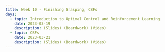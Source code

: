 ```yaml
---
title: Week 10 - Finishing Grasping, CBFs
days:
  - topic: Introduction to Optimal Control and Reinforcement Learning
    date: 2023-03-19
    description: (Slides) (Boardwork) (Video)
  - topic: CBFs 
    date: 2023-03-21
    description: (Slides) (Boardwork) (Video)
---
```



<a id="Week12"></a>

